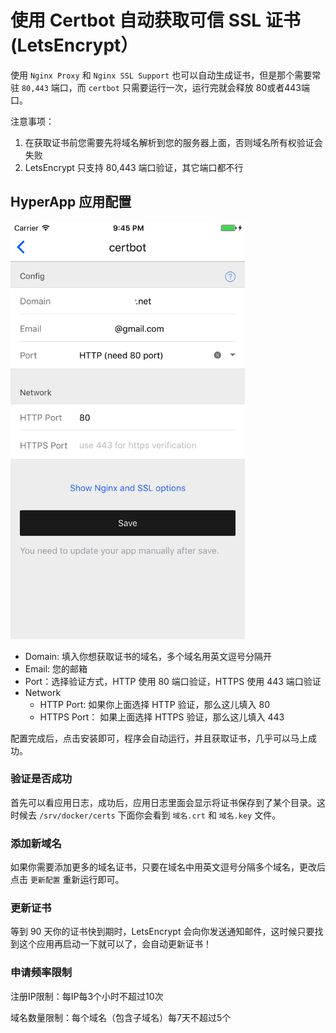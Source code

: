 # 使用 Certbot 自动获取可信 SSL 证书 (LetsEncrypt）

使用 `Nginx Proxy` 和 `Nginx SSL Support` 也可以自动生成证书，但是那个需要常驻 `80,443` 端口，而 `certbot` 只需要运行一次，运行完就会释放 80或者443端口。

注意事项：
1. 在获取证书前您需要先将域名解析到您的服务器上面，否则域名所有权验证会失败
2. LetsEncrypt 只支持 80,443 端口验证，其它端口都不行


## HyperApp 应用配置

<img src='../images/certbot.png' width=375 />

* Domain: 填入你想获取证书的域名，多个域名用英文逗号分隔开
* Email: 您的邮箱
* Port：选择验证方式，HTTP 使用 80 端口验证，HTTPS 使用 443 端口验证
* Network
    * HTTP Port: 如果你上面选择 HTTP 验证，那么这儿填入 80
    * HTTPS Port： 如果上面选择 HTTPS 验证，那么这儿填入 443

配置完成后，点击安装即可，程序会自动运行，并且获取证书，几乎可以马上成功。


### 验证是否成功

首先可以看应用日志，成功后，应用日志里面会显示将证书保存到了某个目录。这时候去 `/srv/docker/certs` 下面你会看到 `域名.crt` 和 `域名.key` 文件。


### 添加新域名

如果你需要添加更多的域名证书，只要在域名中用英文逗号分隔多个域名，更改后点击 `更新配置` 重新运行即可。


### 更新证书

等到 90 天你的证书快到期时，LetsEncrypt 会向你发送通知邮件，这时候只要找到这个应用再启动一下就可以了，会自动更新证书！


### 申请频率限制

注册IP限制：每IP每3个小时不超过10次

域名数量限制：每个域名（包含子域名）每7天不超过5个



